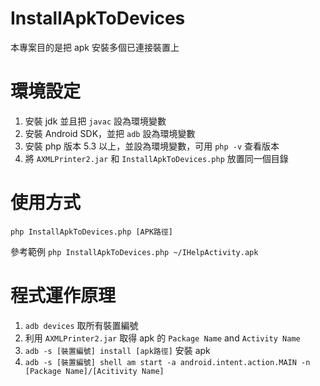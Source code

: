 InstallApkToDevices
===================

本專案目的是把 apk 安裝多個已連接裝置上


環境設定
=========
1. 安裝 jdk 並且把 `javac` 設為環境變數
2. 安裝 Android SDK，並把 `adb` 設為環境變數
3. 安裝 php 版本 5.3 以上，並設為環境變數，可用 `php -v` 查看版本
4. 將 `AXMLPrinter2.jar` 和 `InstallApkToDevices.php` 放置同一個目錄

使用方式
========
`php InstallApkToDevices.php [APK路徑]`

參考範例
`php InstallApkToDevices.php ~/IHelpActivity.apk`



程式運作原理
============
1. `adb devices` 取所有裝置編號
2. 利用 `AXMLPrinter2.jar` 取得 apk 的 `Package Name` and `Activity Name`
3. `adb -s [裝置編號] install [apk路徑]` 安裝 apk
4. `adb -s [裝置編號] shell am start -a android.intent.action.MAIN -n [Package Name]/[Acitivity Name]`






